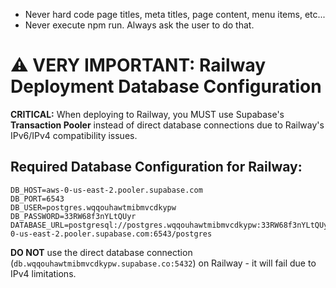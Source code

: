 - Never hard code page titles, meta titles, page content, menu items, etc...
- Never execute npm run. Always ask the user to do that.

# ⚠️ VERY IMPORTANT: Railway Deployment Database Configuration

**CRITICAL:** When deploying to Railway, you MUST use Supabase's **Transaction Pooler** instead of direct database connections due to Railway's IPv6/IPv4 compatibility issues.

## Required Database Configuration for Railway:

```
DB_HOST=aws-0-us-east-2.pooler.supabase.com
DB_PORT=6543
DB_USER=postgres.wqqouhawtmibmvcdkypw
DB_PASSWORD=33RW68f3nYLtQUyr
DATABASE_URL=postgresql://postgres.wqqouhawtmibmvcdkypw:33RW68f3nYLtQUyr@aws-0-us-east-2.pooler.supabase.com:6543/postgres
```

**DO NOT** use the direct database connection (`db.wqqouhawtmibmvcdkypw.supabase.co:5432`) on Railway - it will fail due to IPv4 limitations.